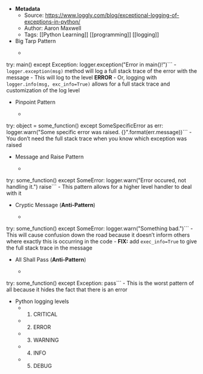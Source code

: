 - **Metadata**
    - Source: https://www.loggly.com/blog/exceptional-logging-of-exceptions-in-python/
    - Author: Aaron Maxwell
    - Tags: [[Python Learning]] [[programming]] [[logging]]
- Big Tarp Pattern
    - ```python
try: 
  main()
except Exception:
  logger.exception("Error in main()!")```
    - `logger.exception(msg)` method will log a full stack trace of the error with the message
    - This will log to the level **ERROR**
    - Or, logging with `logger.info(msg, exc_info=True)` allows for a full stack trace and customization of the log level
- Pinpoint Pattern
    - ```python
try:
  object = some_function()
except SomeSpecificError as err:
  logger.warn("Some specific error was raised. {}".format(err.message))```
    - You don’t need the full stack trace when you know which exception was raised
- Message and Raise Pattern
    - ```python
try:
  some_function()
except SomeError:
  logger.warn("Error occured, not handling it.")
  raise```
    - This pattern allows for a higher level handler to deal with it
- Cryptic Message (__Anti-Pattern__)
    - ```python
try:
  some_function()
except SomeError:
  logger.warn("Something bad.")```
    - This will cause confusion down the road because it doesn’t inform others where exactly this is occurring in the code
    - **FIX:** add `exec_info=True` to give the full stack trace in the message
- All Shall Pass (__Anti-Pattern__)
    - ```python
try:
  some_function()
except Exception:
  pass```
    - This is the worst pattern of all because it hides the fact that there is an error
- Python logging levels
    - 1. CRITICAL
    - 2. ERROR
    - 3. WARNING
    - 4. INFO
    - 5. DEBUG
